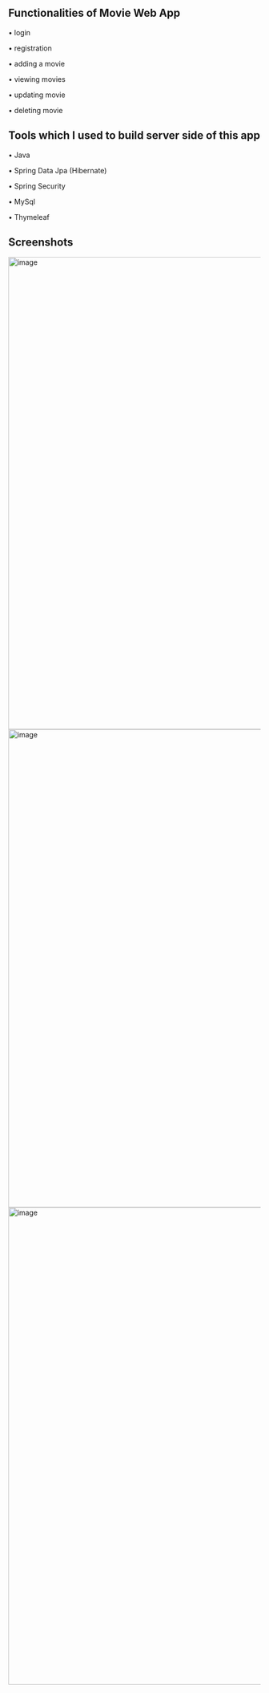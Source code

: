 ## Functionalities of Movie Web App

• login

• registration

• adding a movie

• viewing movies

• updating movie

• deleting movie


## Tools which I used to build server side of this app 

• Java

• Spring Data Jpa (Hibernate)

• Spring Security

• MySql

• Thymeleaf


## Screenshots


<img width="942" alt="image" src="https://github.com/czajjka/MovieWebApp/assets/131516264/cfc4c947-eb1d-404f-9030-dff72e857a87">


<img width="953" alt="image" src="https://github.com/czajjka/MovieWebApp/assets/131516264/f5eb49a4-47fb-4220-967f-3352348643c8">


<img width="952" alt="image" src="https://github.com/czajjka/MovieWebApp/assets/131516264/cce238db-2ca3-4e72-8786-3a56580e3f6e">



